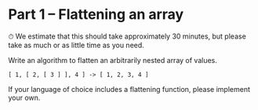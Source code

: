 # Part 1 – Flattening an array

⏱ We estimate that this should take approximately 30 minutes, but please take as much or as little time as you need.

Write an algorithm to flatten an arbitrarily nested array of values.

```
[ 1, [ 2, [ 3 ] ], 4 ] -> [ 1, 2, 3, 4 ]
```

If your language of choice includes a flattening function, please implement your own.
